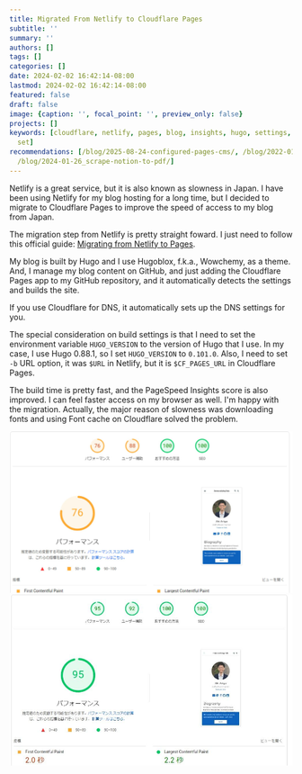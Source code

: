 ```yaml
---
title: Migrated From Netlify to Cloudflare Pages
subtitle: ''
summary: ''
authors: []
tags: []
categories: []
date: 2024-02-02 16:42:14-08:00
lastmod: 2024-02-02 16:42:14-08:00
featured: false
draft: false
image: {caption: '', focal_point: '', preview_only: false}
projects: []
keywords: [cloudflare, netlify, pages, blog, insights, hugo, settings, font, access,
  set]
recommendations: [/blog/2025-08-24-configured-pages-cms/, /blog/2022-01-25_hugo-content-based-recommendation/,
  /blog/2024-01-26_scrape-notion-to-pdf/]
---
```


Netlify is a great service, but it is also known as slowness in Japan. I have been using Netlify for my blog hosting for a long time, but I decided to migrate to Cloudflare Pages to improve the speed of access to my blog from Japan.

The migration step from Netlify is pretty straight foward. I just need to follow this official guide: [Migrating from Netlify to Pages](https://developers.cloudflare.com/pages/migrations/migrating-from-netlify/).

My blog is built by Hugo and I use Hugoblox, f.k.a., Wowchemy, as a theme. And, I manage my blog content on GitHub, and just adding the Cloudflare Pages app to my GitHub repository, and it automatically detects the settings and builds the site.

If you use Cloudflare for DNS, it automatically sets up the DNS settings for you.

The special consideration on build settings is that I need to set the environment variable `HUGO_VERSION` to the version of Hugo that I use. In my case, I use Hugo 0.88.1, so I set `HUGO_VERSION` to `0.101.0`. Also, I need to set `-b` URL option, it was `$URL` in Netlify, but it is `$CF_PAGES_URL` in Cloudflare Pages.

The build time is pretty fast, and the PageSpeed Insights score is also improved. I can feel faster access on my browser as well. I'm happy with the migration. Actually, the major reason of slowness was downloading fonts and using Font cache on Cloudflare solved the problem.

![PageSpeed Insights on Netlify](before.jpg)
![PageSpeed Insights on Cloudflare Pages with font cache](featured.jpg)
